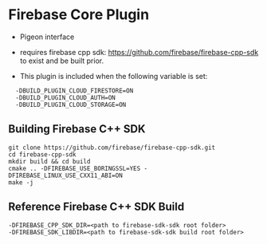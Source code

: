 # Firebase Core Plugin

* Pigeon interface

* requires firebase cpp sdk: https://github.com/firebase/firebase-cpp-sdk to exist and be built prior.

* This plugin is included when the following variable is set:

```
  -DBUILD_PLUGIN_CLOUD_FIRESTORE=ON
  -DBUILD_PLUGIN_CLOUD_AUTH=ON
  -DBUILD_PLUGIN_CLOUD_STORAGE=ON    
```

## Building Firebase C++ SDK

    git clone https://github.com/firebase/firebase-cpp-sdk.git
    cd firebase-cpp-sdk
    mkdir build && cd build
    cmake .. -DFIREBASE_USE_BORINGSSL=YES -DFIREBASE_LINUX_USE_CXX11_ABI=ON
    make -j

## Reference Firebase C++ SDK Build

    -DFIREBASE_CPP_SDK_DIR=<path to firebase-sdk-sdk root folder>
    -DFIREBASE_SDK_LIBDIR=<path to firebase-sdk-sdk build root folder>